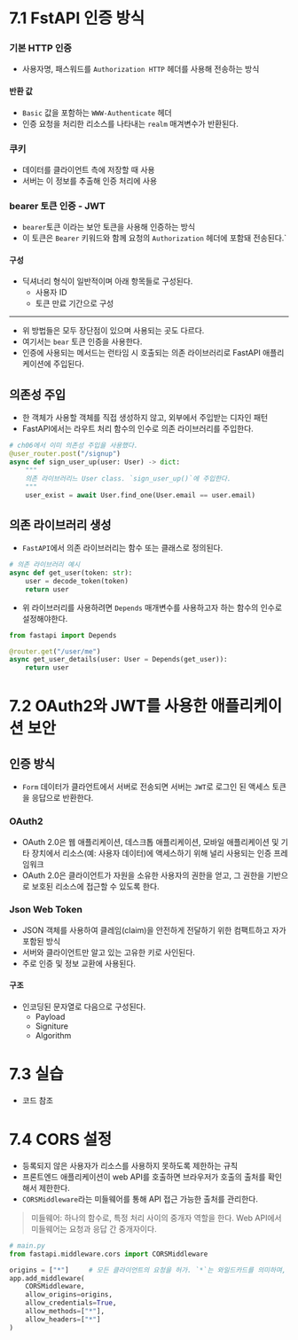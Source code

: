 # 7.1 FstAPI 인증 방식
### 기본 HTTP 인증
- 사용자명, 패스워드를 `Authorization HTTP` 헤더를 사용해 전송하는 방식
#### 반환 값
- `Basic` 값을 포함하는 `WWW-Authenticate` 헤더
- 인증 요청을 처리한 리소스를 나타내는 `realm` 매겨변수가 반환된다.

### 쿠키
- 데이터를 클라이언트 측에 저장할 때 사용
- 서버는 이 정보를 추출해 인증 처리에 사용

### bearer 토큰 인증 - JWT
- `bearer`토큰 이라는 보안 토큰을 사용해 인증하는 방식
- 이 토큰은 `Bearer` 키워드와 함께 요청의 `Authorization` 헤더에 포함돼 전송된다.`
#### 구성
- 딕셔너리 형식이 일반적이며 아래 항목들로 구성된다.
    - 사용자 ID
    - 토큰 만료 기간으로 구성
---
- 위 방법들은 모두 장단점이 있으며 사용되는 곳도 다르다.
- 여기서는 `bear` 토큰 인증을 사용한다.
- 인증에 사용되는 메서드는 런타임 시 호출되는 의존 라이브러리로 FastAPI 애플리케이션에 주입된다.

## 의존성 주입
- 한 객체가 사용할 객체를 직접 생성하지 않고, 외부에서 주입받는 디자인 패턴
- FastAPI에서는 라우트 처리 함수의 인수로 의존 라이브러리를 주입한다.

```python
# ch06에서 이미 의존성 주입을 사용했다.
@user_router.post("/signup")
async def sign_user_up(user: User) -> dict:
    """
    의존 라이브러리느 User class. `sign_user_up()`에 주입한다.
    """
    user_exist = await User.find_one(User.email == user.email)
```

## 의존 라이브러리 생성
- `FastAPI`에서 의존 라이브러리는 함수 또는 클래스로 정의된다.
```python
# 의존 라이브러리 예시
async def get_user(token: str):
    user = decode_token(token)
    return user
```
- 위 라이브러리를 사용하려면 `Depends` 매개변수를 사용하고자 하는 함수의 인수로 설정해야한다.
```python
from fastapi import Depends

@router.get("/user/me")
async get_user_details(user: User = Depends(get_user)):
    return user
```

# 7.2 OAuth2와 JWT를 사용한 애플리케이션 보안
## 인증 방식
- `Form` 데이터가 클라언트에서 서버로 전송되면 서버는 `JWT`로 로그인 된 액세스 토큰을 응답으로 반환한다.

### OAuth2
- OAuth 2.0은 웹 애플리케이션, 데스크톱 애플리케이션, 모바일 애플리케이션 및 기타 장치에서 리소스(예: 사용자 데이터)에 액세스하기 위해 널리 사용되는 인증 프레임워크
- OAuth 2.0은 클라이언트가 자원을 소유한 사용자의 권한을 얻고, 그 권한을 기반으로 보호된 리소스에 접근할 수 있도록 한다.

### Json Web Token
- JSON 객체를 사용하여 클레임(claim)을 안전하게 전달하기 위한 컴팩트하고 자가 포함된 방식
- 서버와 클라이언트만 알고 있는 고유한 키로 사인된다.
- 주로 인증 및 정보 교환에 사용된다.

#### 구조
- 인코딩된 문자열로 다음으로 구성된다.
    - Payload
    - Signiture
    - Algorithm

# 7.3 실습
- 코드 참조

# 7.4 CORS 설정
- 등록되지 않은 사용자가 리소스를 사용하지 못하도록 제한하는 규칙
- 프론트엔드 애플리케이션이 web API를 호출하면 브라우저가 호출의 출처를 확인해서 제한한다.
- `CORSMiddleware`라는 미들웨어를 통해 API 접근 가능한 출처를 관리한다.
> 미들웨어: 하나의 함수로, 특정 처리 사이의 중개자 역할을 한다. Web API에서 미들웨어는 요청과 응답 간 중개자이다.
```python
# main.py
from fastapi.middleware.cors import CORSMiddleware

origins = ["*"]     # 모든 클라이언트의 요청을 허가. `*`는 와일드카드를 의미하며, API에거 모든 요청을 허가하도록 지시한다
app.add_middleware(
    CORSMiddleware,
    allow_origins=origins,
    allow_credentials=True,
    allow_methods=["*"],
    allow_headers=["*"]
)
```